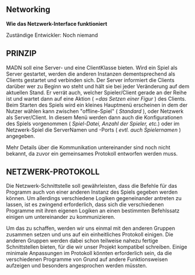 ## Networking
**Wie das Netzwerk-Interface funktioniert**


Zuständige Entwickler:
Noch niemand



## PRINZIP

MADN soll eine Server- und eine ClientKlasse bieten. Wird ein Spiel als Server gestartet, werden die anderen Instanzen dementsprechend als Clients gestartet und verbinden sich. Der Server informiert die Clients darüber wer zu Beginn wo steht und hält sie bei jeder Veränderung auf dem aktuellen Stand. Er verrät auch, welcher Spieler/Client gerade an der Reihe ist und wartet dann auf eine Aktion ( *=das Setzen einer Figur* ) des Clients. Beim Starten des Spiels wird ein kleines Hauptmenü erscheinen in dem der Nutzer wählen kann zwischen "offline-Spiel" ( *Standard* ), oder Netzwerk als Server/Client. In diesem Menü werden dann auch die Konfigurationen des Spiels vorgenommen ( *Spiel-Datei, Anzahl der Spieler, etc.*) oder im Netzwerk-Spiel die ServerNamen und -Ports ( *evtl. auch Spielernamen* ) angegeben.

Mehr Details über die Kommunikation untereinander sind noch nicht bekannt, da zuvor ein gemeinsames Protokoll entworfen werden muss.



## NETZWERK-PROTOKOLL

Die Netzwerk-Schnittstelle soll gewährleisten, dass die Befehle für das Programm auch von einer anderen Instanz des Spiels gegeben werden können. Um allerdings verschiedene Logiken gegeneinander antreten zu lassen, ist es zwingend erforderlich, dass sich die verschiedenen Programme mit ihren eigenen Logiken an einen bestimmten Befehlssatz einigen um untereinander zu kommunizieren.

Um das zu schaffen, werden wir uns einmal mit den anderen Gruppen zusammen setzen und uns auf ein einheitliches Protokoll einigen. Die anderen Gruppen werden dabei schon teilweise nahezu fertige Schnittstellen bieten, für die wir unser Projekt kompatibel schreiben. Einige minimale Anpassungen im Protokoll könnten erforderlich sein, da die verschiedenen Programme von Grund auf andere Funktionsweisen aufzeigen und besonders angesprochen werden müssten.
